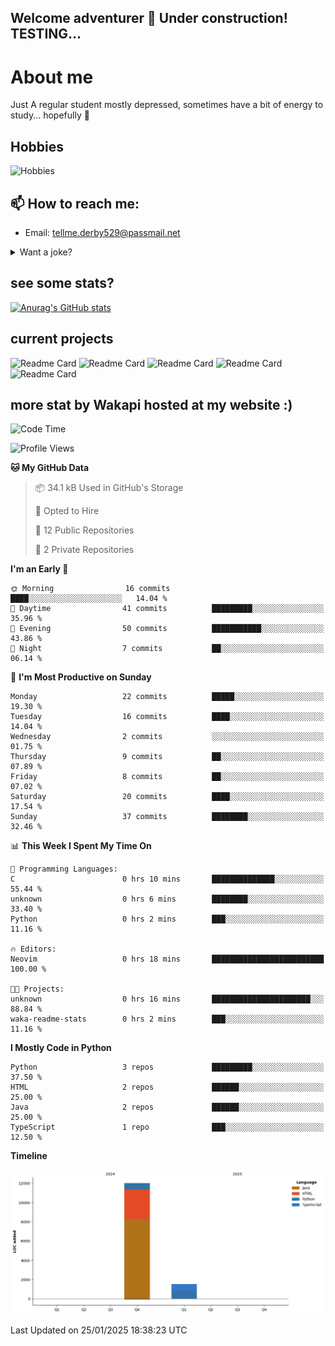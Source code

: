 ## Welcome adventurer 👋  Under construction!  TESTING...  

# About me
Just A regular student mostly depressed, sometimes have a bit of energy to study... hopefully 🥲
## Hobbies
 ![Hobbies](https://img.shields.io/badge/Hobbies-Reading%20|%20Tar%20|%20Gym%20|%20Cooking%20|%20Walk'nTalk-FF69B4?style=for-the-badge&color=red)

## 📫 How to reach me: 
-  Email: tellme.derby529@passmail.net
<details>
 
<summary>Want a joke?</summary>

<!-- Start of jokes card -->
Thanks to <img width="20" hight="20" alt="github_ABSphreak_profile_picture" src="https://github.com/ABSphreak.png">
</br>
<img width="2000" hight="2000" src="https://readme-jokes.vercel.app/api">
<!-- end of jokes card -->

</details>

## see some stats?
[![Anurag's GitHub stats](https://github-readme-stats.vercel.app/api?username=jstMW&theme=ambient_gradient)]()

## current projects 
![Readme Card](https://github-readme-stats.vercel.app/api/pin/?username=jstMW&repo=NoobyAPI&theme=ambient_gradient)
![Readme Card](https://github-readme-stats.vercel.app/api/pin/?username=jstMW&repo=newface&theme=ambient_gradient)
![Readme Card](https://github-readme-stats.vercel.app/api/pin/?username=jstMW&repo=newsoul&theme=ambient_gradient)
![Readme Card](https://github-readme-stats.vercel.app/api/pin/?username=jstMW&repo=tackleet&theme=ambient_gradient)
![Readme Card](https://github-readme-stats.vercel.app/api/pin/?username=jstMW&repo=waka-readme-stats&theme=ambient_gradient)



## more stat by Wakapi hosted at my website :)
<!--START_SECTION:waka-->
![Code Time](http://img.shields.io/badge/Code%20Time-19%20hrs%2010%20mins-blue)

![Profile Views](http://img.shields.io/badge/Profile%20Views-0-blue)

**🐱 My GitHub Data** 

> 📦 34.1 kB Used in GitHub's Storage 
 > 
> 💼 Opted to Hire
 > 
> 📜 12 Public Repositories 
 > 
> 🔑 2 Private Repositories 
 > 
**I'm an Early 🐤** 

```text
🌞 Morning                16 commits          ████░░░░░░░░░░░░░░░░░░░░░   14.04 % 
🌆 Daytime                41 commits          █████████░░░░░░░░░░░░░░░░   35.96 % 
🌃 Evening                50 commits          ███████████░░░░░░░░░░░░░░   43.86 % 
🌙 Night                  7 commits           ██░░░░░░░░░░░░░░░░░░░░░░░   06.14 % 
```
📅 **I'm Most Productive on Sunday** 

```text
Monday                   22 commits          █████░░░░░░░░░░░░░░░░░░░░   19.30 % 
Tuesday                  16 commits          ████░░░░░░░░░░░░░░░░░░░░░   14.04 % 
Wednesday                2 commits           ░░░░░░░░░░░░░░░░░░░░░░░░░   01.75 % 
Thursday                 9 commits           ██░░░░░░░░░░░░░░░░░░░░░░░   07.89 % 
Friday                   8 commits           ██░░░░░░░░░░░░░░░░░░░░░░░   07.02 % 
Saturday                 20 commits          ████░░░░░░░░░░░░░░░░░░░░░   17.54 % 
Sunday                   37 commits          ████████░░░░░░░░░░░░░░░░░   32.46 % 
```


📊 **This Week I Spent My Time On** 

```text
💬 Programming Languages: 
C                        0 hrs 10 mins       ██████████████░░░░░░░░░░░   55.44 % 
unknown                  0 hrs 6 mins        ████████░░░░░░░░░░░░░░░░░   33.40 % 
Python                   0 hrs 2 mins        ███░░░░░░░░░░░░░░░░░░░░░░   11.16 % 

🔥 Editors: 
Neovim                   0 hrs 18 mins       █████████████████████████   100.00 % 

🐱‍💻 Projects: 
unknown                  0 hrs 16 mins       ██████████████████████░░░   88.84 % 
waka-readme-stats        0 hrs 2 mins        ███░░░░░░░░░░░░░░░░░░░░░░   11.16 % 
```

**I Mostly Code in Python** 

```text
Python                   3 repos             █████████░░░░░░░░░░░░░░░░   37.50 % 
HTML                     2 repos             ██████░░░░░░░░░░░░░░░░░░░   25.00 % 
Java                     2 repos             ██████░░░░░░░░░░░░░░░░░░░   25.00 % 
TypeScript               1 repo              ███░░░░░░░░░░░░░░░░░░░░░░   12.50 % 
```



**Timeline**

![Lines of Code chart](https://raw.githubusercontent.com/jstMW/jstMW/main/assets/bar_graph.png)


 Last Updated on 25/01/2025 18:38:23 UTC
<!--END_SECTION:waka-->
